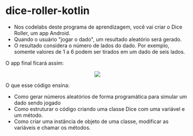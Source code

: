 # dice-roller-kotlin

- Nos codelabs deste programa de aprendizagem, você vai criar o Dice Roller, um app Android. 
- Quando o usuário "jogar o dado", um resultado aleatório será gerado. 
- O resultado considera o número de lados do dado. Por exemplo, somente valores de 1 a 6 podem ser tirados em um dado de seis lados.

O app final ficará assim:

<div align="center">
<img src="https://user-images.githubusercontent.com/1547002/184563623-80a271cc-a16c-490f-a49b-bb8f56eb3ae1.jpg">
</div>

O que esse código ensina:

- Como gerar números aleatórios de forma programática para simular um dado sendo jogado
- Como estruturar o código criando uma classe Dice com uma variável e um método.
- Como criar uma instância de objeto de uma classe, modificar as variáveis e chamar os métodos.
